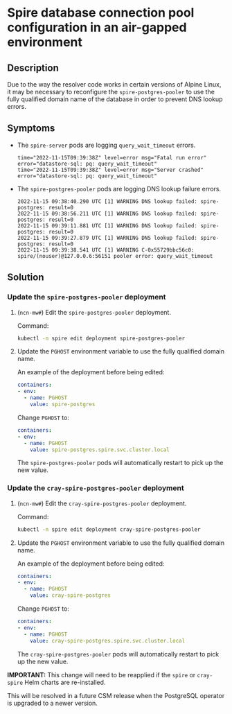 # Spire database connection pool configuration in an air-gapped environment

## Description

Due to the way the resolver code works in certain versions of Alpine Linux, it may be necessary to reconfigure the `spire-postgres-pooler` to use the fully qualified domain name of the database in order to prevent DNS lookup errors.

## Symptoms

* The `spire-server` pods are logging `query_wait_timeout` errors.

  ```text
  time="2022-11-15T09:39:38Z" level=error msg="Fatal run error" error="datastore-sql: pq: query_wait_timeout"
  time="2022-11-15T09:39:38Z" level=error msg="Server crashed" error="datastore-sql: pq: query_wait_timeout"
  ```

* The `spire-postgres-pooler` pods are logging DNS lookup failure errors.

  ```text
  2022-11-15 09:38:40.290 UTC [1] WARNING DNS lookup failed: spire-postgres: result=0
  2022-11-15 09:38:56.211 UTC [1] WARNING DNS lookup failed: spire-postgres: result=0
  2022-11-15 09:39:11.881 UTC [1] WARNING DNS lookup failed: spire-postgres: result=0
  2022-11-15 09:39:27.879 UTC [1] WARNING DNS lookup failed: spire-postgres: result=0
  2022-11-15 09:39:38.541 UTC [1] WARNING C-0x55729bbc56c0: spire/(nouser)@127.0.0.6:56151 pooler error: query_wait_timeout
  ```

## Solution

### Update the `spire-postgres-pooler` deployment

1. (`ncn-mw#`) Edit the `spire-postgres-pooler` deployment.

   Command:

   ```bash
   kubectl -n spire edit deployment spire-postgres-pooler
   ```

1. Update the `PGHOST` environment variable to use the fully qualified domain name.

   An example of the deployment before being edited:

   ```yaml
   containers:
   - env:
     - name: PGHOST
       value: spire-postgres
   ```

   Change `PGHOST` to:

   ```yaml
   containers:
   - env:
     - name: PGHOST
       value: spire-postgres.spire.svc.cluster.local
   ```

   The `spire-postgres-pooler` pods will automatically restart to pick up the new value.

### Update the `cray-spire-postgres-pooler` deployment

1. (`ncn-mw#`) Edit the `cray-spire-postgres-pooler` deployment.

   Command:

   ```bash
   kubectl -n spire edit deployment cray-spire-postgres-pooler
   ```

1. Update the `PGHOST` environment variable to use the fully qualified domain name.

   An example of the deployment before being edited:

   ```yaml
   containers:
   - env:
     - name: PGHOST
       value: cray-spire-postgres
   ```

   Change `PGHOST` to:

   ```yaml
   containers:
   - env:
     - name: PGHOST
       value: cray-spire-postgres.spire.svc.cluster.local
   ```

   The `cray-spire-postgres-pooler` pods will automatically restart to pick up the new value.

**IMPORTANT:** This change will need to be reapplied if the `spire` or `cray-spire` Helm charts are re-installed.

This will be resolved in a future CSM release when the PostgreSQL operator is upgraded to a newer version.
